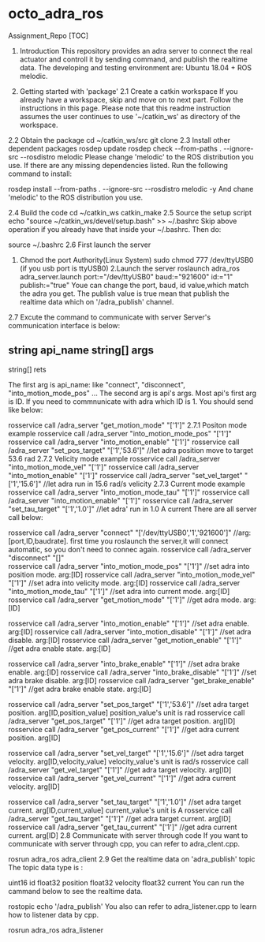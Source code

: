 # octo_adra_ros
Assignment_Repo
[TOC]

1. Introduction
This repository provides an adra server to connect the real actuator and controll it by sending command, and publish the realtime data. The developing and testing environment are: Ubuntu 18.04 + ROS melodic.

2. Getting started with 'package'
2.1 Create a catkin workspace
If you already have a workspace, skip and move on to next part. Follow the instructions in this page. Please note that this readme instruction assumes the user continues to use '~/catkin_ws' as directory of the workspace.

2.2 Obtain the package
cd ~/catkin_ws/src
git clone 
2.3 Install other dependent packages
rosdep update
rosdep check --from-paths . --ignore-src --rosdistro melodic
Please change 'melodic' to the ROS distribution you use. If there are any missing dependencies listed. Run the following command to install:

rosdep install --from-paths . --ignore-src --rosdistro melodic -y
And chane 'melodic' to the ROS distribution you use.

2.4 Build the code
cd ~/catkin_ws
catkin_make
2.5 Source the setup script
echo "source ~/catkin_ws/devel/setup.bash" >> ~/.bashrc
Skip above operation if you already have that inside your ~/.bashrc. Then do:

source ~/.bashrc
2.6 First launch the server
1. Chmod the port Authority(Linux System)
sudo chmod 777 /dev/ttyUSB0  (if you usb port is ttyUSB0)
2.Launch the server
roslaunch adra_ros adra_server.launch port:="/dev/ttyUSB0" baud:="921600" id:="1" publish:="true"
Youe can change the port, baud, id value,which match the adra you get. The publish value is true mean that publish the realtime data which on '/adra_publish' channel.

2.7 Excute the command to communicate with server
Server's communication interface is below:

string api_name
string[] args
---
string[] rets

The first arg is api_name: like "connect", "disconnect", "into_motion_mode_pos" ... The second arg is api's args. Most api's first arg is ID. If you need to commnunicate with adra which ID is 1. You should send like below:

rosservice call /adra_server "get_motion_mode" "['1']"
2.7.1 Positon mode example
rosservice call /adra_server "into_motion_mode_pos" "['1']"
rosservice call /adra_server "into_motion_enable" "['1']"
rosservice call /adra_server "set_pos_target" "['1','53.6']" //let adra position move to target 53.6 rad
2.7.2 Velicity mode example
rosservice call /adra_server "into_motion_mode_vel" "['1']"
rosservice call /adra_server "into_motion_enable" "['1']"
rosservice call /adra_server "set_vel_target" "['1','15.6']" //let adra run in 15.6 rad/s velicity
2.7.3 Current mode example
rosservice call /adra_server "into_motion_mode_tau" "['1']"
rosservice call /adra_server "into_motion_enable" "['1']"
rosservice call /adra_server "set_tau_target" "['1','1.0']" //let adra' run in 1.0 A current
There are all server call below:

rosservice call /adra_server "connect" "['/dev/ttyUSB0','1','921600']" //arg: [port,ID,baudrate]. first time you roslaunch the server,it will connect automatic, so you don't need to connec again.
rosservice call /adra_server "disconnect" "[]"  
rosservice call /adra_server "into_motion_mode_pos" "['1']"             //set adra into position mode. arg:[ID]
rosservice call /adra_server "into_motion_mode_vel" "['1']"             //set adra into velicity mode. arg:[ID]
rosservice call /adra_server "into_motion_mode_tau" "['1']"             //set adra into current mode. arg:[ID]
rosservice call /adra_server "get_motion_mode" "['1']"                  //get adra mode. arg:[ID]

rosservice call /adra_server "into_motion_enable" "['1']"               //set adra enable. arg:[ID] 
rosservice call /adra_server "into_motion_disable" "['1']"              //set adra disable. arg:[ID] 
rosservice call /adra_server "get_motion_enable" "['1']"                //get adra enable state. arg:[ID]

rosservice call /adra_server "into_brake_enable" "['1']"                //set adra brake enable. arg:[ID] 
rosservice call /adra_server "into_brake_disable" "['1']"               //set adra brake disable. arg:[ID] 
rosservice call /adra_server "get_brake_enable" "['1']"                 //get adra brake enable state. arg:[ID]

rosservice call /adra_server "set_pos_target" "['1','53.6']"            //set adra target position. arg[ID,position_value] position_value's unit is rad
rosservice call /adra_server "get_pos_target" "['1']"                   //get adra target position. arg[ID]
rosservice call /adra_server "get_pos_current" "['1']"                  //get adra current position.  arg[ID]  

rosservice call /adra_server "set_vel_target" "['1','15.6']"            //set adra target velocity. arg[ID,velocity_value] velocity_value's unit is rad/s
rosservice call /adra_server "get_vel_target" "['1']"                   //get adra target velocity. arg[ID]
rosservice call /adra_server "get_vel_current" "['1']"                  //get adra current velocity.  arg[ID]  

rosservice call /adra_server "set_tau_target" "['1','1.0']"             //set adra target current. arg[ID,current_value] current_value's unit is A
rosservice call /adra_server "get_tau_target" "['1']"                   //get adra target current. arg[ID]
rosservice call /adra_server "get_tau_current" "['1']"                  //get adra current current.  arg[ID]
2.8 Communicate with server through code
If you want to communicate with server through cpp, you can refer to adra_clent.cpp.

rosrun adra_ros adra_client
2.9 Get the realtime data on 'adra_publish' topic
The topic data type is :

uint16    id
float32 position
float32 velocity
float32 current
You can run the cammand below to see the realtime data.

rostopic echo '/adra_publish'
You also can refer to adra_listener.cpp to learn how to listener data by cpp.

rosrun adra_ros adra_listener
